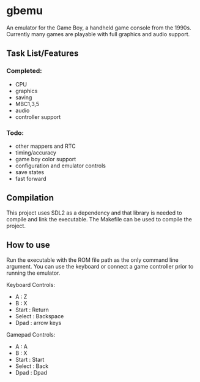 # gbemu

An emulator for the Game Boy, a handheld game console from the 1990s. Currently many games are playable with full graphics and audio support.

## Task List/Features

### Completed:
- CPU
- graphics
- saving
- MBC1,3,5
- audio
- controller support

### Todo:
- other mappers and RTC
- timing/accuracy
- game boy color support
- configuration and emulator controls
- save states
- fast forward

## Compilation
This project uses SDL2 as a dependency and that library is needed to compile and link the executable. The Makefile can be used to compile the project.

## How to use
Run the executable with the ROM file path as the only command line argument. You can use the keyboard or connect a game controller prior to running the emulator.

Keyboard Controls:
- A : Z
- B : X
- Start : Return
- Select : Backspace
- Dpad : arrow keys

Gamepad Controls:
- A : A
- B : X
- Start : Start
- Select : Back
- Dpad : Dpad

